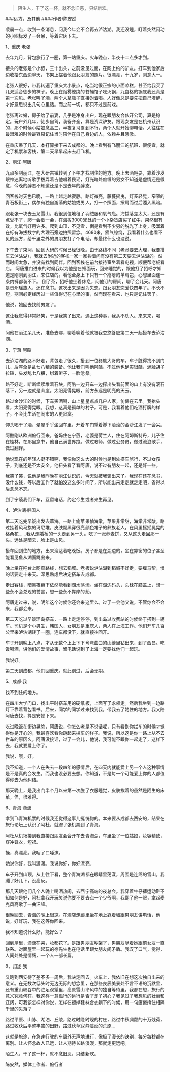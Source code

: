 > 陌生人，干了这一杯，就不念旧恶，只结新欢。

###远方，及其他
####作者/陈安然

凌晨一点，收到一条消息，问我今年会不会再去泸沽湖。我还没睡，盯着突然闪动的小图标发了一会呆，等着它灰下去。

1、重庆·老张

去年九月，背包旅行了一圈，第一站重庆。火车晚点，半夜十二点多才到。

接头的老张是个小叔，三十出头，之前没见过面，在网上约的驴友。打车到他家后边收拾东西边聊天，书架上摆着他跟女朋友的照片。很漂亮，十九岁，刚念大一。

老张人很好，带我转遍了重庆大小景点，吃当地很正宗的小面凉糕，甚至给我买了几双适合徒步的袜子。晚上在烟雾缭绕的苍蝇馆子吃火锅，九宫格的锅底我还真是第一次见。老张叫了酒，两个人拿瓶子直接对着喝。人好像总是要先把自己灌醉，才好意思说出几句心里话。而之前一切，都只不过是前戏。

老张离过婚，房子给了前妻，几乎是净身出户，现在跟朋友合伙开公司，算是稳定。玩户外几年，徒步自驾，装备齐全，算是资深驴友。跟现女友是在杭州认识的，那个时候小姑娘念高三，半夜复习累到不行，两个人就开始聊电话。人往往在最艰难的时候最容易记住当时陪伴在自己身边的人，依赖并且感激。

在重庆呆了几天，本打算接下来去成都的。晚上看到有飞丽江的航班，很便宜，就定了机票和客栈，第二天早早起床去赶飞机。

2、丽江·阿唐

九点多到丽江，在大研古镇转到了下午才找到住的地方。晚上去酒吧耍，靠着沙发眼神迷离地听歌手拨弄着吉他唱着民谣，灯光暗处痴缠的男女不知道是虚情还是假意，今晚的醉态不知道还是不是去年的醉态。

回客栈时天色已晚，一路上越走越寂静。路灯微亮，藤蔓摇曳，灯笼轻晃，窄窄的青石板街上，偶尔有独自游荡的姑娘或男人，打一个照面，擦肩而过后遁入黑暗。

跟老张一块去玉龙雪山，我很到位地租了羽绒服和氧气瓶。海拔落差太大，还是有点受不了，爬一会歇一会，在海拔3000米处的一个小杂货店买了红牛，果然很有效，比氧气好用许多。爬到山顶，不见雪，倒是看到不少男的脱光了上身，吸溜着在标有海拔数字的大理石旁边拍照留念。4680米，雾气缭绕，我看着什么也看不见的远方，给千里之外的男朋友打了个电话，却最终什么也没说。

下午去了束河，回到大研的时候已经很晚。由于路线不同（老张要去大理，我要搭车去泸沽湖），我就去附近的客栈一家一家挨着问有没有第二天要去泸沽湖的。然而时间太急，并没有找到同伴。回到客栈在前台接待室坐着看电视，顺便帮老板看店。
阿唐推门进来的时候我以为他是在外面玩，回来睡觉的，跟他打了招呼才知道是刚刚到丽江，来住店的。看他全身上下只有一个瘪瘪的单肩包，心想里面连一条内裤都装不下。
倒了茶，招呼他坐着休息，问他订的房间，聊了会儿天。阿唐是贵州瑶族人，还在念书。这次出来是因为失恋。跟女朋友恋爱快四年了。不长不短，期间必定经历过一些值得记在心里的事，然而现在看来，也只是记住罢了。

他说，她回去找前男友了。

这让我觉得非常好笑，于是我笑了出来。遇上这种事，我从不劝人。来来来，喝酒。

问他在丽江呆几天，准备去哪，聊着聊着他就被我忽悠答应第二天一起搭车去泸沽湖。

3、宁蒗·阿酷

去泸沽湖的路不好走，背包走了很久，搭到一位彝族大哥的车。车子脏得找不到门儿，后座全是乱七八糟的装备。他让我们叫他阿酷，不过他也确实很酷，满脸胡子拉碴，头发乱七八糟，绑着辫子，一脸沧桑。

路不好走，断断续续堆着石块，阿酷一边开车一边探出头看前面的山上有没有滚石落下，另一边就是山崖。太阳亮得晃眼，前方永远是明亮的天云。

路过金沙江的时候，下车买酒喝，山上星星点点几户人家，仿佛在云里。我抬头看，太阳亮得晃眼。我想，这真是孤单的村子。可是，我看着他们吃酒打牌的样子，不会比生活在闹市的人更寂寞。

仰头喝干了酒，晕晕乎乎坐回车里，开着车门望着脚下滚滚的金沙江发了一会呆。

阿酷刚从欧洲旅行回来，爸妈住在宁蒗，老婆是荷兰人，住在阿姆斯特丹，儿子住在桂林，在那里念书，他自己满世界跑。做过教师，做过公务员，做过流浪歌手，做过翻译。

他说现在的年轻人挺不错啊，我像你这么大的时候也是到处搭车旅行，不过女孩子，到底还是不太安全。他扭头看了看阿唐，说不过有朋友一起，还是好一些。

我笑了笑，说他是我昨晚在丽江认识的，今天就被我骗出来了。我现在还在念书，没什么钱，等以后工作了就怕没这么多时间了，所以能出来走走就走走吧，省得以后念念不忘。

到了宁蒗我们下车，互留电话，约定今生或者来生再见。

4、泸沽湖·韩国人

第二天吃完早饭出发去草海。一路上偷苹果偷海棠，苹果非常甜，海棠非常酸。路过挂着风马旗的玛尼堆，皮肤黝黑穿很亮颜色裙子的彝族老人，在风里摇摇晃晃的格桑花……我从走婚桥的一头走到另一头，吃了一张荞麦饼，又从这头走回那一头。远处是暗云，脸上是山风。

搭车回到住的地方，出来溜达着吃晚饭。房子都是在湖边的，坐在靠窗的位子甚至能看见鱼从湖面跳出来。

晚上坐在吧台上网查路线，想去稻城。老板说泸沽湖到稻城不好走，要雇马帮，慢的话要走十来天。深思熟虑后决定搭车去成都。

走出客栈，暗黑夜幕下依然能看到湖水荡漾。坐在湖边码头，头枕在膝盖上，想一些永不会兑现的誓言，想一些永不靠岸的船。

阿唐走过来，说，明年这个时候你还会来这里么。过了一会他又说，不管你会不会来，我都会来。

第二天吃过早饭环岛搭车，一路上走走停停，到出岛过收费站的时候终于搭到一辆车。司机是个小男生，韩国人，女朋友是重庆人，两人在上海工作。他们开车几百公里来泸沽湖转了一圈，连车都没下，就直接往回开。

车子开到晚上八点，才从无数个上上下下弯弯曲曲的山缝里钻出来，到了西昌。吃饭喝酒，讲他们的爱情故事，留电话说到了上海一定要找他们一起玩。

我说好。

第二天到成都，他们回重庆。就此别过，后会无期。

5、成都·我

找不到住的地方。

在四川大学门口，找出平时搭车用的硬纸板，上面写了求领走。然后我坐到一边路灯下靠着背包看书。后来，同学的同学过来找到我，带我去了她住的地方。我又陪阿唐去找，算是安顿下来。

吃过晚饭在街边晃悠，阿唐说，你怎么老是不说话呢，只有看到你拦车的时候才觉得你是开心的，我最喜欢看你跳起来拦车的样子。我说，所以这是你一路上从不去拦车的原因么。阿唐没接话，过了一会儿，他说，我可能不跟你一起走了，这样下去，我就要爱上你了。

我说，哦，好。

我不知道，一个人在失去一段四年的感情后，在四天内就能爱上另一个人这种事情是不是真的会发生。而我也没必要去想。你知道，不是每一个可能爱上你的人都值得你去为他纠结。

那天晚上，是我出门半个月以来第一次脱了衣服睡觉，皮肤挨着的虽然是陌生的床单，但，很难得。

6、青海·潇潇

拿到飞青海机票的时候我还觉得这事儿挺恍惚的。本来要从成都去西安的，结果在旅行论坛上认识了阿杜，就蹭了张机票到了青海。

阿杜从机场接到我直接跟朋友会合开车去青海湖，车里坐了一位姑娘，妆容精致，穿冲锋衣，短裙。

操，真漂亮。我咽了口唾沫。

她说你好，我叫潇潇。我说你好，你好漂亮。

车子开到山顶，从上往下看，整个青海湖都在眼睛里荡漾，周围是连绵的雪山，我蹦了好几下，没高反。

那几天跟他们几个人晚上喝酒热闹，去西宁高端的夜总会。我穿着牛仔裤运动鞋不知如何是好，阿杜拿我开玩笑说你要不要去点一个少爷啊，我翻了他一眼，拿起麦克风高歌了一曲汪峰。

很晚回去，青海的晚上很凉。在酒店走廊里坐在地上靠着墙跟男朋友讲电话，他说，好好玩，我在这等你回来。

我不知道说什么好，能好么？

回到屋里，潇潇在哭，妆都花了。是跟男朋友吵架了，男朋友瞒着她跟前女友一直联系。对面屋里一起玩的徐先生也在电话里跟女朋友闹矛盾。我叹了口气，觉得，人间处处是情殇，一个人一部长篇。

8、归途·我

又跑到西安待了差不多一周后，我决定回去。火车上，我依旧在想这次独自出来的意义。在无数次低头时无边无际的想念里，在那些良辰美景处不言不语的沉默里，还有重山峡谷中的驻足观望里，高原雪山冷风中的独自等待里，我都在想，旅行的意义究竟何在，我这样一意孤行的远行是否了却了初心？我见过了我想见的壮丽和辽阔，可我该怎样对你说，怎样在褪掉鞋袜合衣躺下的时候，用一句疲倦掩住相隔千里的失落？

路过平原、山脉、湖泊、丘陵，路过时隐时现的村庄，路过中秋凋颓的十万残荷，路过收获后平整丰盛的田野，路过秋草寂静蔓延的荒原…

这就是旅途，在急速行驶的车窗外无声地进行，像极了漫长的诀别，每分每秒都在离別。让人怀念故人已远，让人期待长路漫漫，那就走更远吧。

陌生人，干了这一杯，就不念旧恶，只结新欢。



陈安然，媒体工作者、旅行者 